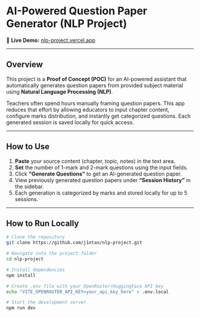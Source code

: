 #  AI-Powered Question Paper Generator (NLP Project)

🔗 **Live Demo:** [nlp-project.vercel.app](https://nlp-project-07-p834.vercel.app)

---

##  Overview

This project is a **Proof of Concept (POC)** for an AI-powered assistant that automatically generates question papers from provided subject material using **Natural Language Processing (NLP)**.

Teachers often spend hours manually framing question papers. This app reduces that effort by allowing educators to input chapter content, configure marks distribution, and instantly get categorized questions. Each generated session is saved locally for quick access.

---

##  How to Use

1. **Paste** your source content (chapter, topic, notes) in the text area.
2. **Set** the number of 1-mark and 2-mark questions using the input fields.
3. Click **“Generate Questions”** to get an AI-generated question paper.
4. View previously generated question papers under **“Session History”** in the sidebar.
5. Each generation is categorized by marks and stored locally for up to 5 sessions.

---

##  How to Run Locally

```bash
# Clone the repository
git clone https://github.com/j1ntan/nlp-project.git

# Navigate into the project folder
cd nlp-project

# Install dependencies
npm install

# Create .env file with your OpenRouter/HuggingFace API key
echo "VITE_OPENROUTER_API_KEY=your_api_key_here" > .env.local

# Start the development server
npm run dev

